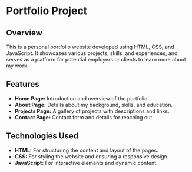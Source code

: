 # Portfolio Project

## Overview

This is a personal portfolio website developed using HTML, CSS, and JavaScript. It showcases various projects, skills, and experiences, and serves as a platform for potential employers or clients to learn more about my work.

## Features

- **Home Page:** Introduction and overview of the portfolio.
- **About Page:** Details about my background, skills, and education.
- **Projects Page:** A gallery of projects with descriptions and links.
- **Contact Page:** Contact form and details for reaching out.

## Technologies Used

- **HTML:** For structuring the content and layout of the pages.
- **CSS:** For styling the website and ensuring a responsive design.
- **JavaScript:** For interactive elements and dynamic content.
